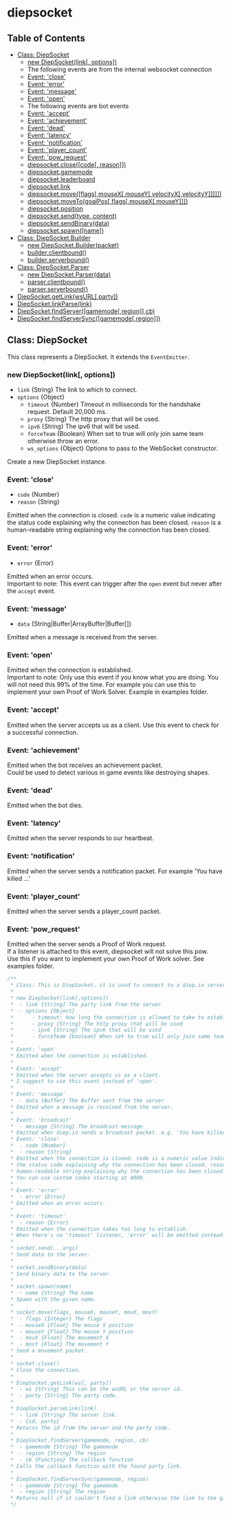 # diepsocket

## Table of Contents

-   [Class: DiepSocket](#class-diepsocket)
    -   [new DiepSocket(link[, options])](#new-diepsocketlink-options)
    -   The following events are from the internal websocket connection
    -   [Event: 'close'](#event-close)
    -   [Event: 'error'](#event-error)
    -   [Event: 'message'](#event-message)
    -   [Event: 'open'](#event-open)
    -   The following events are bot events
    -   [Event: 'accept'](#event-accept)
    -   [Event: 'achievement'](#event-achievement)
    -   [Event: 'dead'](#event-dead)
    -   [Event: 'latency'](#event-latency)
    -   [Event: 'notification'](#event-notification)
    -   [Event: 'player_count'](#event-player_count)
    -   [Event: 'pow_request'](#event-pow_request)
    -   [diepsocket.close([code[, reason]])](#diepsocketclosecode-reason)
    -   [diepsocket.gamemode](#diepsocketgamemode)
    -   [diepsocket.leaderboard](#diepsocketleaderboard)
    -   [diepsocket.link](#diepsocketlink)
    -   [diepsocket.move([flags[,mouseX[,mouseY[,velocityX[,velocityY]]]]])](#diepsocketmoveflags-mouseX-mouseY-velocityX-velocityY)
    -   [diepsocket.moveTo(goalPos[,flags[,mouseX[,mouseY]]])](#diepsocketmoveTogoalPos-flags-mouseX-mouseY)
    -   [diepsocket.position](#diepsocketposition)
    -   [diepsocket.send(type, content)](#diepsocketsendtype-content)
    -   [diepsocket.sendBinary(data)](#diepsocketsendBinarydata)
    -   [diepsocket.spawn([name])](#diepsocketspawnname)
-   [Class: DiepSocket.Builder](#class-diepsocketbuilder)
    -   [new DiepSocket.Builder(packet)](#new-diepsocketbuilderpacket)
    -   [builder.clientbound()](#builderclientbound)
    -   [builder.serverbound()](#builderserverbound)
-   [Class: DiepSocket.Parser](#class-diepsocketparser)
    -   [new DiepSocket.Parser(data)](#new-diepsocketparserdata)
    -   [parser.clientbound()](#parserclientbound)
    -   [parser.serverbound()](#parserserverbound)
-   [DiepSocket.getLink(wsURL[,party])](#diepsocketgetLinkwsURL-party)
-   [DiepSocket.linkParse(link)](#diepsocketlinkParselink)
-   [DiepSocket.findServer([gamemode[,region]],cb)](#diepsocketfindServergamemode-region-cb)
-   [DiepSocket.findServerSync([gamemode[,region]])](#diepsocketfindServerSyncgamemode-region-cb)

## Class: DiepSocket

This class represents a DiepSocket. It extends the `EventEmitter`.

### new DiepSocket(link[, options])

-   `link` {String} The link to which to connect.
-   `options` {Object}
    -   `timeout` {Number} Timeout in milliseconds for the handshake request. Default 20,000 ms.
    -   `proxy` {String} The http proxy that will be used.
    -   `ipv6` {String} The ipv6 that will be used.
    -   `forceTeam` {Boolean} When set to true will only join same team otherwise throw an error.
    -   `ws_options` {Object} Options to pass to the WebSocket constructor.

Create a new DiepSocket instance.

### Event: 'close'

-   `code` {Number}
-   `reason` {String}

Emitted when the connection is closed. `code` is a numeric value indicating the
status code explaining why the connection has been closed. `reason` is a
human-readable string explaining why the connection has been closed.

### Event: 'error'

-   `error` {Error}

Emitted when an error occurs.  
Important to note: This event can trigger after the `open` event but never after the `accept` event.

### Event: 'message'

-   `data` {String|Buffer|ArrayBuffer|Buffer[]}

Emitted when a message is received from the server.

### Event: 'open'

Emitted when the connection is established.  
Important to note: Only use this event if you know what you are doing. You will not need this 99% of the time. For example you can use this to implement your own Proof of Work Solver. Example in examples folder.

### Event: 'accept'

Emitted when the server accepts us as a client.
Use this event to check for a successful connection.

### Event: 'achievement'

Emitted when the bot receives an achievement packet.  
Could be used to detect various in game events like destroying shapes.

### Event: 'dead'

Emitted when the bot dies.

### Event: 'latency'

Emitted when the server responds to our heartbeat.

### Event: 'notification'

Emitted when the server sends a notification packet. For example 'You have killed ...'

### Event: 'player_count'

Emitted when the server sends a player_count packet.

### Event: 'pow_request'

Emitted when the server sends a Proof of Work request.  
If a listener is attached to this event, diepsocket will not solve this pow.  
Use this if you want to implement your own Proof of Work solver. See examples folder.

```js
/**
 * Class: This is DiepSocket, it is used to connect to a diep.io server.
 *
 * new DiepSocket(link[,options])
 *  - link {String] The party link from the server
 *  - options {Object}
 * 	    - timeout: How long the connection is allowed to take to establish before the connection times out. Default 30 seconds
 *      - proxy {String} The http proxy that will be used
 *      - ipv6 {String} The ipv6 that will be used
 *      - forceTeam {boolean} When set to true will only join same team otherwise throw an error
 *
 * Event: 'open'
 * Emitted when the connection is established.
 *
 * Event: 'accept'
 * Emitted when the server accepts us as a client.
 * I suggest to use this event instead of 'open'.
 *
 * Event: 'message'
 *  - data {Buffer} The Buffer sent from the server
 * Emitted when a message is received from the server.
 *
 * Event: 'broadcast'
 *  - message {String} The broadcast message.
 * Emitted when diep.io sends a broadcast packet. e.g. 'You have killed ...'
 * Event: 'close'
 *  - code {Number}
 *  - reason {String}
 * Emitted when the connection is closed. code is a numeric value indicating
 * the status code explaining why the connection has been closed. reason is a
 * human-readable string explaining why the connection has been closed.
 * You can use custom codes starting at 4000.
 *
 * Event: 'error'
 *  - error {Error}
 * Emitted when an error occurs.
 *
 * Event: 'timeout'
 *  - reason {Error}
 * Emitted when the connection takes too long to establish.
 * When there's no 'timeout' listener, 'error' will be emitted instead.
 *
 * socket.send(...args)
 * Send data to the server.
 *
 * socket.sendBinary(data)
 * Send binary data to the server.
 *
 * socket.spawn(name)
 *  - name {String} The name
 * Spawn with the given name.
 *
 * socket.move(flags, mouseX, mouseY, movX, movY)
 *  - flags {Integer} The flags
 *  - mouseX {Float} The mouse X position
 *  - mouseY {Float} The mouse Y position
 *  - movX {Float} The movement X
 *  - movY {Float} The movement Y
 * Send a movement packet.
 *
 * socket.close()
 * Close the connection.
 *
 * DiepSocket.getLink(ws[, party])
 *  - ws {String} This can be the wsURL or the server id.
 *  - party {String} The party code.
 *
 * DiepSocket.parseLink(link)
 *  - link {String} The server link.
 *  - {id, party}
 * Returns the id from the server and the party code.
 *
 * DiepSocket.findServer(gamemode, region, cb)
 *  - gamemode {String} The gamemode
 *  - region {String} The region
 *  - cb {Function} The callback function
 * Calls the callback function with the found party link.
 *
 * DiepSocket.findServerSync(gamemode, region)
 *  - gamemode {String} The gamemode
 *  - region {String} The region
 * Returns null if it couldn't find a link otherwise the link to the given options.
 */
```
